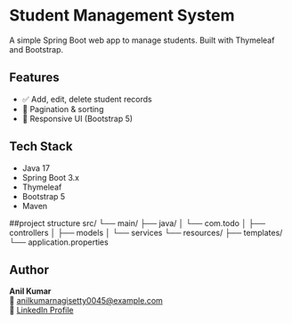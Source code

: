 # Student Management System 

A simple Spring Boot web app to manage students. Built with Thymeleaf and Bootstrap.

## Features

- ✅ Add, edit, delete student records
- 📄 Pagination & sorting
- 🎨 Responsive UI (Bootstrap 5)

## Tech Stack

- Java 17
- Spring Boot 3.x
- Thymeleaf
- Bootstrap 5
- Maven

##project structure
src/
 └── main/
     ├── java/
     │   └── com.todo
     │       ├── controllers
     │       ├── models
     │       └── services
     └── resources/
         ├── templates/
         └── application.properties


## Author

**Anil Kumar**  
📧 anilkumarnagisetty0045@example.com  
🔗 [LinkedIn Profile](www.linkedin.com/in/anilkumarnagisetty)

